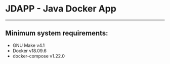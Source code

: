 # JDAPP - Java Docker App
---

## Minimum system requirements:
- GNU Make v4.1
- Docker v18.09.6
- docker-compose v1.22.0